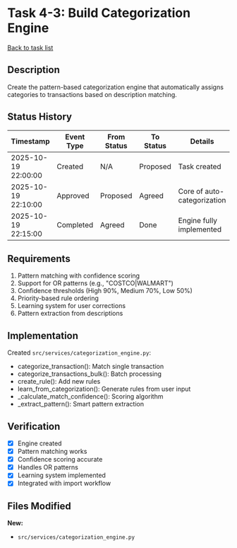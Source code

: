 # Task 4-3: Build Categorization Engine

[Back to task list](./tasks.md)

## Description

Create the pattern-based categorization engine that automatically assigns categories to transactions based on description matching.

## Status History

| Timestamp | Event Type | From Status | To Status | Details | User |
|-----------|------------|-------------|-----------|---------|------|
| 2025-10-19 22:00:00 | Created | N/A | Proposed | Task created | Saeed |
| 2025-10-19 22:10:00 | Approved | Proposed | Agreed | Core of auto-categorization | Saeed |
| 2025-10-19 22:15:00 | Completed | Agreed | Done | Engine fully implemented | Saeed |

## Requirements

1. Pattern matching with confidence scoring
2. Support for OR patterns (e.g., "COSTCO|WALMART")
3. Confidence thresholds (High 90%, Medium 70%, Low 50%)
4. Priority-based rule ordering
5. Learning system for user corrections
6. Pattern extraction from descriptions

## Implementation

Created `src/services/categorization_engine.py`:
- categorize_transaction(): Match single transaction
- categorize_transactions_bulk(): Batch processing
- create_rule(): Add new rules
- learn_from_categorization(): Generate rules from user input
- _calculate_match_confidence(): Scoring algorithm
- _extract_pattern(): Smart pattern extraction

## Verification

- [x] Engine created
- [x] Pattern matching works
- [x] Confidence scoring accurate
- [x] Handles OR patterns
- [x] Learning system implemented
- [x] Integrated with import workflow

## Files Modified

**New:**
- `src/services/categorization_engine.py`


